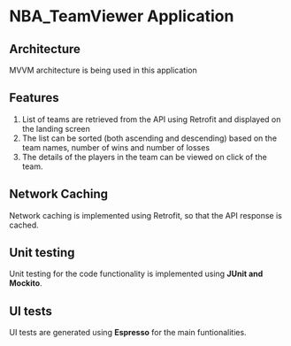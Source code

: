 # NBA_TeamViewer Application

## Architecture
MVVM architecture is being used in this application

## Features
1. List of teams are retrieved from the API using Retrofit and displayed on the landing screen
2. The list can be sorted (both ascending and descending) based on the team names, number of wins and number of losses
3. The details of the players in the team can be viewed on click of the team.

## Network Caching
Network caching is implemented using Retrofit, so that the API response is cached.

## Unit testing
Unit testing for the code functionality is implemented using **JUnit and Mockito**.

## UI tests
UI tests are generated using **Espresso** for the main funtionalities.

